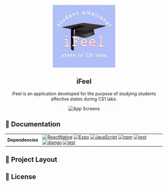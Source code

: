 <!-- App Icon -->
<div align="center">
<p align="center">
    <img alt="Icon" src="src/frontend/assets/icon.png" height="200px">
    <h2>iFeel</h2>
</p>
<p align="center">
    iFeel is an application developed for the purpose of studying students affective states during CS1 labs. 
</p>
<p align="center">
    <img alt="App Screens" src="surveyPic.png" height="343px" width="400px">
</p>
</div>

## :page_facing_up: Documentation

<table>
<tbody>
    <tr>
        <td><b>Dependencies</b></td>
        <td>
        <a href="https://reactnative.dev/"><img alt="ReactNative" src="https://img.shields.io/badge/-React%20Native-20232A?&logo=react&style=for-the-badge"></a>
        <a href="https://expo.dev/"><img alt="Expo" src="https://img.shields.io/badge/-Expo-000000?&logo=expo&style=for-the-badge"></a>
        <a href="https://www.javascript.com/"><img alt="JavaScript" src="https://img.shields.io/badge/-JavaScript-yellow?&logo=javascript&style=for-the-badge"></a>
        <a href="https://www.npmjs.com/"><img alt="npm" src="https://img.shields.io/badge/-npm-red?&logo=npm&style=for-the-badge"></a>
        <a href="https://www.django-rest-framework.org/"><img alt="rest" src="https://img.shields.io/badge/-django_rest-red?&logo=django&style=for-the-badge"></a>
        <a href="https://www.djangoproject.com/"><img alt="django" src="https://img.shields.io/badge/-django-black?&logo=django&style=for-the-badge"></a>
         <a href="https://jestjs.io/"><img alt="jest" src="https://img.shields.io/badge/-jest-green?&logo=jest&style=for-the-badge"></a>
        
        

</tbody>
</table>

## :compass: Project Layout



## :scroll: License